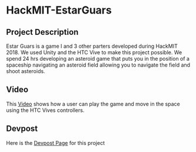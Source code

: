 # HackMIT-EstarGuars

## Project Description
Estar Guars is a game I and 3 other parters developed during HackMIT 2018. We used Unity and the HTC Vive to make this project possible. We spend 24 hrs developing an asteroid game that puts you in the position of a spaceship navigating an asteroid field allowing you to navigate the field and shoot asteroids.


## Video

This [Video](https://www.youtube.com/watch?time_continue=3&v=M4C3eRrB2W8) shows how a user can play the game and move in the space using the HTC Vives controllers.

## Devpost

Here is the [Devpost Page](https://devpost.com/software/estar-guars) for this project







